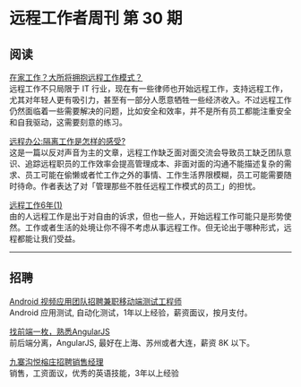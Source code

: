 # 远程工作者周刊 第 30 期

## 阅读

[在家工作？大所将拥抱远程工作模式？](https://mp.weixin.qq.com/s/CMmpTUOVpZIQ5n21H_tPDA)  
远程工作不只局限于 IT 行业，现在有一些律师也开始远程工作，支持远程工作，尤其对年轻人更有吸引力，甚至有一部分人愿意牺牲一些经济收入。不过远程工作仍然面临着一些需要解决的问题，比如安全和效率，并不是所有员工都能注重安全和自我驱动，这需要刻意的练习。

[远程办公:隔离工作是怎样的感受?](https://mp.weixin.qq.com/s/tTLtwUtarwesClJy_7Pj6w)  
这是一篇以反对声音为主的文章，远程工作缺乏面对面交流会导致员工缺乏团队意识、追踪远程职员的工作效率会提高管理成本、非面对面的沟通不能描述复杂的需求、员工可能在偷懒或者忙工作之外的事情、工作生活界限模糊，员工可能需要随时待命。作者表达了对「管理那些不胜任远程工作模式的员工」的担忧。

[远程工作6年(1)](https://mp.weixin.qq.com/s/6deaFTuzTF7eRwW0X5yxRA)  
由的人远程工作是出于对自由的诉求，但也一些人，开始远程工作可能只是形势使然。工作或者生活的处境让你不得不考虑从事远程工作。但无论出于哪种形式，远程都能让我们受益。

---

## 招聘

[Android 视频应用团队招聘兼职移动端测试工程师](https://mp.weixin.qq.com/s/z4T-YJQYIS4f6USqlbiRIA)  
Android 应用测试, 自动化测试，1年以上经验，薪资面议，按月支付。

[找前端一枚，熟悉AngularJS](http://yizaoyiwan.com/discussions/1661)  
前后端分离，AngularJS, 最好在上海、苏州或者大连，薪资 8K 以下。

[九寨沟悦榕庄招聘销售经理](https://mp.weixin.qq.com/s/s26pxXiIemQn-t7SA1Unew)  
销售，工资面议，优秀的英语技能，3年以上经验
